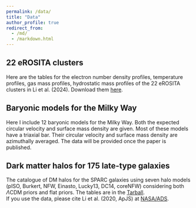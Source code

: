 ```yaml
---
permalink: /data/
title: "Data"
author_profile: true
redirect_from: 
  - /md/
  - /markdown.html
---
```



22 eROSITA clusters
-------------------

Here are the tables for the electron number density profiles, temperature profiles, gas mass profiles, hydrostatic mass profiles of the 22 eROSITA clusters in Li et al. (2024). 
Download them [here](https://github.com/PengfeiLi0606/pengfeili0606.github.io/raw/master/files/eROClusters.zip). 

Baryonic models for the Milky Way
--------------------------------

Here I include 12 baryonic models for the Milky Way. Both the expected circular velocity and surface mass density are given. Most of these models have a triaxial bar. Their circular velocity and surface mass density are azimuthally averaged. The data will be provided once the paper is published. 

Dark matter halos for 175 late-type galaxies
-------------------------------------------------------------

The catalogue of DM halos for the SPARC galaxies using seven halo models (pISO, Burkert, NFW, Einasto, Lucky13, DC14, coreNFW) considering both $\Lambda$CDM priors and flat priors. The tables are in the [Tarball](https://github.com/PengfeiLi0606/pengfeili0606.github.io/raw/master/files/DMhalos.zip).  
If you use the data, please cite Li et al. (2020, ApJS) at [NASA/ADS](https://ui.adsabs.harvard.edu/abs/2020ApJS..247...31L/abstract).
